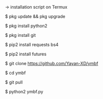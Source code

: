 -> installation script on Termux



$ pkg update && pkg upgrade

$ pkg install python2 

$ pkg install git

$ pip2 install requests bs4

$ pip2 install futures

$ git clone https://github.com/Yayan-XD/ymbf

$ cd ymbf

$ git pull

$ python2 ymbf.py
